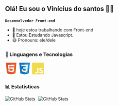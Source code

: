 ## Olá! Eu sou o Vinícius do santos 👨‍💻
 **`Desenvolvedor Front-end`**

- 🔭 hoje estou trabalhando com Front-end
- 🌱 Estou Estudando Javascript. 
- 😄 Pronouns: ele/dele
  
##
  
### 🤖 Linguagens e Tecnologias 

<div style="display: inline_block">
 <img align="center" alt="Rafa-HTML" height="40" width="40" src="https://raw.githubusercontent.com/devicons/devicon/master/icons/html5/html5-original.svg">
 <img align="center" alt="Rafa-CSS" height="40" width="40" src="https://raw.githubusercontent.com/devicons/devicon/master/icons/css3/css3-original.svg">
 <img align="center" alt="Rafa-Js" height="40" width="40" src="https://raw.githubusercontent.com/devicons/devicon/master/icons/javascript/javascript-plain.svg">
</div>
            

##

  ### 📊 Estatísticas

<div>
  <p>
  <img 
    align="left" 
    alt="GitHub Stats" 
    height="180em" 
    style="padding-right: 10px;" 
    src="https://github-readme-stats.vercel.app/api?username=viniciusdossantos777&show_icons=true&theme=tokyonight&include_all_commits=true&locale=pt-br" />

<img  
      alt="GitHub Stats" 
      height="180em" 
      src="https://github-readme-stats.vercel.app/api/top-langs/?username=viniciusdossantos777&theme=tokyonight&layout=compact&custom_title=Tecnologias&langs_count=9" />

</p>
</div>
